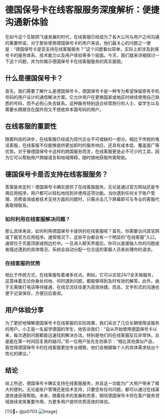 # 德国保号卡在线客服服务深度解析：便捷沟通新体验

在如今这个互联网飞速发展的时代，在线客服已经成为了各大公司与用户之间沟通的重要桥梁。对于那些使用德国保号卡的用户来说，他们最关心的问题之一便是：“德国保号卡是否支持在线客服服务？”这个问题看似简单，实际上却涉及到保号卡的服务体系、技术能力以及用户体验等多个层面。今天，我们就来详细探讨一下这个问题，并为你揭示德国保号卡在线客服服务的真实面貌。

## 什么是德国保号卡？

首先，我们需要了解什么是德国保号卡。德国保号卡是一种专为希望保留原有手机号码的用户设计的通信解决方案。它允许用户在更换国家或地区时继续使用自己熟悉的号码，而不必担心失去联系。这种服务特别适合经常旅行的人士、留学生以及需要长期居住在国外但又不想放弃本国号码的用户。

## 在线客服的重要性

随着科技的进步，在线客服已经成为现代企业不可或缺的一部分。相比于传统的电话客服，在线客服不仅能够提供更加即时的服务响应，还具有成本低、覆盖面广等优势。对于像德国保号卡这样的跨国服务而言，在线客服更是必不可少的工具，因为它可以帮助用户跨越语言和地域障碍，随时随地获取所需帮助。

## 德国保号卡是否支持在线客服服务？

答案是肯定的！德国保号卡确实提供了在线客服服务。无论是通过官方网站还是专用应用程序，用户都可以轻松地找到并使用这项功能。当你遇到任何关于账户管理、资费查询或者技术支持方面的问题时，只需点击几下屏幕即可与专业的客服代表取得联系。

### 如何利用在线客服解决问题？

那么具体来说，如何利用德国保号卡提供的在线客服呢？首先，你需要访问其官网或下载官方应用程序。通常情况下，这些平台都会有一个明显的“在线客服”入口，通常位于页面顶部或侧边栏中。一旦进入聊天界面后，你可以直接输入你的问题或者描述遇到的具体情况，系统会自动分配一位合适的客服人员来处理你的请求。

### 在线客服的优势

相比于传统方式，在线客服有着诸多优点。例如，它可以实现24/7全天候服务，这意味着无论你身处何地、何时遇到问题，都能够得到及时有效的解答。此外，由于无需拨打电话等待接通，在线交流往往更为高效快捷。而且，文字形式的沟通也便于记录保存，方便日后查阅。

## 用户体验分享

为了更好地理解德国保号卡在线客服的实际效果，我们采访了几位长期使用该服务的用户。小王是一名留学德国的学生，他告诉我们：“自从开始使用德国保号卡以来，每次遇到问题都能迅速找到解决办法。特别是他们的在线客服反应非常快，总是能在第一时间回复我的疑问。”另一位用户张先生则表示：“相比其他类似产品，我觉得德国保号卡的在线客服更加专业细致，他们会根据每个人的具体需求给出个性化的建议。”

## 结论

综上所述，德国保号卡确实支持在线客服服务，并且这一功能为广大用户带来了极大的便利。无论是账户管理还是技术支持，只要您有任何问题，都可以通过在线渠道快速获得帮助。未来，随着技术的发展和完善，相信德国保号卡将在客户服务领域继续发挥重要作用，为更多用户提供优质高效的体验。

[TG💪+ @jx0703 ![Image](https://github.com/user-attachments/assets/dbca1d08-cadb-493c-b0ec-ad6f7a83f270)]